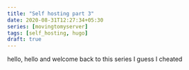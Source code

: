 ```yaml
---
title: "Self hosting part 3"
date: 2020-08-31T12:27:34+05:30
series: [movingtomyserver]
tags: [self_hosting, hugo]
draft: true
---
```

hello, hello and welcome back to this series I guess I cheated





